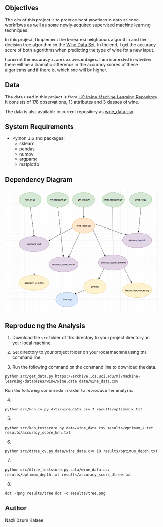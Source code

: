 ## Objectives

The aim of this project is to practice best practices in data science workflows as well as some newly-acquired supervised machine learning techniques. 

In this project, I implement the k-nearest neighbours algorithm and the decision tree algorithm on the [Wine Data Set](https://archive.ics.uci.edu/ml/datasets/wine). In the end, I get the accuracy score of both algorithms when predicting the type of wine for a new  input. 

I present the accuracy scores as percentages. I am interested in whether there will be a dramatic difference in the accuracy scores of these algorithms and if there is, which one will be higher.


## Data

The data used in this project is from [UC Irvine Machine Learning Repository](https://archive.ics.uci.edu/ml/index.php). It consists of 178 observations, 13 attributes and 3 classes of wine.

The data is also available in current repository as [wine_data.csv](data/wine_data.csv).


## System Requirements

* Python 3.6 and packages:
	* sklearn
	* pandas
	* numpy
	* argparse
	* matplotlib 

## Dependency Diagram

![](docs/dependency_diagram.png)


## Reproducing the Analysis

1) Download the `src` folder of this directory to your project directory on your local machine.

2) Set directory to your project folder on your local machine using the command line.

3) Run the following command on the command line to download the data.

```
python src/get_data.py https://archive.ics.uci.edu/ml/machine-learning-databases/wine/wine.data data/wine_data.csv
```

Run the following commands in order to reproduce the analysis.

4)

```
python src/knn_cv.py data/wine_data.csv 7 results/optimum_k.txt
```

5)

```
python src/knn_testscore.py data/wine_data.csv results/optimum_k.txt results/accuracy_score_knn.txt
```

6)

```
python src/dtree_cv.py data/wine_data.csv 10 results/optimum_depth.txt
```

7)

```
python src/dtree_testscore.py data/wine_data.csv results/optimum_depth.txt results/accuracy_score_dtree.txt
```

8)

```
dot -Tpng results/tree.dot -o results/tree.png
```

## Author

Nazli Ozum Kafaee